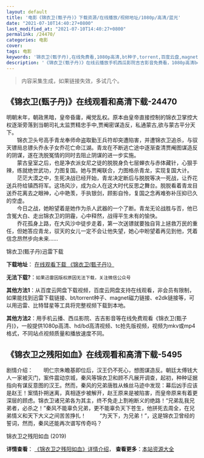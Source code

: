```yaml
---
layout: default
title: '电影《锦衣卫(甄子丹)》下载资源/在线播放/视频地址/1080p/高清/蓝光'
date: "2021-07-10T14:40:27+0800"
last_modified_at: "2021-07-10T14:40:27+0800"
permalink: /24470/
categories: 电影
cover:
tags: 电影
keywords: '锦衣卫(甄子丹),在线免费看,1080p高清,bt种子,torrent,百度云盘,magnet,磁力链,迅雷下载资源'
description: '《锦衣卫(甄子丹)》在线云播放手机西瓜影院吉吉影音免费看，1080p高清bd/hd未删减完整版和tc抢先枪版，mkv/mp4格式，附带bt/torrent种子、magnet/磁力链、百度云盘、网盘资源迅雷下载链接'
---
```


>内容采集生成，如果链接失效，多试几个。


## 《锦衣卫(甄子丹)》在线观看和高清下载-24470

明朝末年，朝政黑暗，皇帝昏庸，阉党乱权。原本由皇帝直接控制的锦衣卫掌控大权逐渐旁落到当朝司礼太监贾精忠手中,贾阉密谋造反，私通蒙古,欲与蒙古平分天下。<br />　　锦衣卫头号高手青龙奉师命盗取勤王兵符却突遭陷害，并遭锦衣卫追杀，与驭天镖局总镖头乔永子女乔花亡命江湖。青龙在不断逃亡途中逐渐查清贾阉图谋造反的阴谋，遂在洗脱冤情的同时去阻止阴谋的进一步实施。<br />　　蒙古皇室之后，也是净衣派女尼之徒的脱脱身负七层蝉衣与赤体藏针，心狠手辣，练就绝世武功，力图复国。她与贾阉联合，力图格杀青龙，实现复国大计。<br />　　茫茫大漠之中，生死决战已经开始，青龙决定断后与脱脱等决一死战，让乔花送兵符给镇西将军。这场风沙，成为众人在这大时代反思之舞台。脱脱看着青龙目送乔花离去之眼神，心中艳羡，手执银剑，顾影自怜，复国之念再难弥补压抑已久的空虚。<br />　　今日之战，她盼望着是她作为杀人武器的一个了断。青龙无论战胜与否，他已含冤大白、走出锦衣卫的阴霾，心中释然，战得平生未有的愉快。<br />　　乔花孤身上路，在大风沙中徒步走着，第一次送镖就要独自背上拯救万民的重任，但她答应青龙，驭天的女儿一定不会让他失望，她心中盼望着再见到他，凭着信念昂然步向未来……


锦衣卫(甄子丹)迅雷下载

**下载地址**： [在线观看下载 《锦衣卫(甄子丹)》](https://www.993dy.com//vod-detail-id-23717.html) 


**无法下载?**：`如果迅雷因版权原因无法下载，关注微信公众号 `

**其他方法1**：从百度云网盘下载视频，百度云网盘支持在线观看，非会员有限制，如果能找到迅雷下载链接、bt/torrent种子、magnet磁力链接、e2dk链接等，可以用迅雷、比特彗星等工具将完整视频下载到本地。

**其他方法2**：用手机云播、西瓜影院、吉吉影音等在线免费观看《锦衣卫(甄子丹)》，一般提供1080p高清、hd/bd高清视频、tc抢先版视频，视频为mkv或mp4格式，不同站点视频质量和播放速度不同。


## 《锦衣卫之残阳如血》在线观看和高清下载-5495

剧情介绍：　　明仁宗朱瞻基即位后，汉王仍不死心，想图谋造反。朝廷太傅钱大人一家被灭门，案件震动京城，秦风等锦衣卫和顾不凡展开调查，起初，种种证据指向有谋反意图的汉王。然而，秦风的兄弟唐胜从蛛丝马迹中发现：幕后凶手应该是赵王！案情扑朔迷离，真相逐步被解开，赵王原来是被陷害，而皇帝原来有着更深层的顾虑。锦衣卫诸兄弟各为其主，终不免走上割袍断义的绝路！“兄弟乱我兄弟者，必杀之！”秦风不能辜负兄弟，更不能辜负天下苍生，他拼死去周全，在兄弟情义和天下大义之间苦苦挣扎！  　　“为天下，为兄弟！”，这是锦衣卫曾经的誓词，然而，秦风还能再次谱写传奇吗？


锦衣卫之残阳如血 (2019)

**详情查看**： [《锦衣卫之残阳如血》详情介绍](/movie/5495/)， **查看更多**：[本站资源大全](/movie/t/all/)

